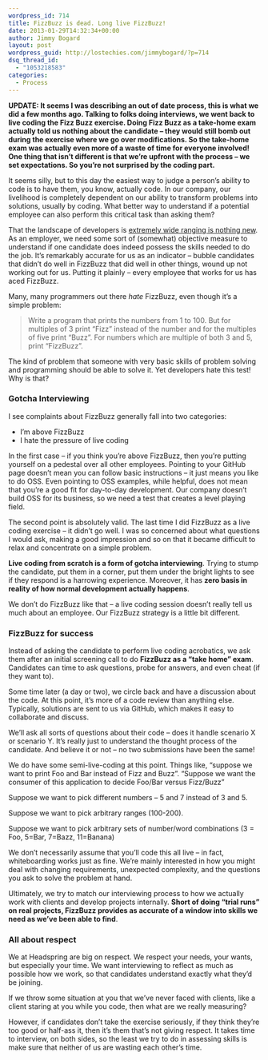```yaml
---
wordpress_id: 714
title: FizzBuzz is dead. Long live FizzBuzz!
date: 2013-01-29T14:32:34+00:00
author: Jimmy Bogard
layout: post
wordpress_guid: http://lostechies.com/jimmybogard/?p=714
dsq_thread_id:
  - "1053218583"
categories:
  - Process
---
```

**UPDATE: It seems I was describing an out of date process, this is what we did a few months ago. Talking to folks doing interviews, we went back to live coding the Fizz Buzz exercise. Doing Fizz Buzz as a take-home exam actually told us nothing about the candidate – they would still bomb out during the exercise where we go over modifications. So the take-home exam was actually even more of a waste of time for everyone involved! One thing that isn’t different is that we’re upfront with the process – we set expectations. So you’re not surprised by the coding part.**

It seems silly, but to this day the easiest way to judge a person’s ability to code is to have them, you know, actually code. In our company, our livelihood is completely dependent on our ability to transform problems into solutions, usually by coding. What better way to understand if a potential employee can also perform this critical task than asking them?

That the landscape of developers is [extremely wide ranging is nothing new](http://www.codinghorror.com/blog/2007/02/why-cant-programmers-program.html). As an employer, we need some sort of (somewhat) objective measure to understand if one candidate does indeed possess the skills needed to do the job. It’s remarkably accurate for us as an indicator – bubble candidates that didn’t do well in FizzBuzz that did well in other things, wound up not working out for us. Putting it plainly – every employee that works for us has aced FizzBuzz.

Many, many programmers out there _hate_ FizzBuzz, even though it’s a simple problem:

> Write a program that prints the numbers from 1 to 100. But for multiples of 3 print “Fizz” instead of the number and for the multiples of five print “Buzz”. For numbers which are multiple of both 3 and 5, print “FizzBuzz”.

The kind of problem that someone with very basic skills of problem solving and programming should be able to solve it. Yet developers hate this test! Why is that?

### 

### Gotcha Interviewing

I see complaints about FizzBuzz generally fall into two categories:

  * I’m above FizzBuzz
  * I hate the pressure of live coding

In the first case – if you think you’re above FizzBuzz, then you’re putting yourself on a pedestal over all other employees. Pointing to your GitHub page doesn’t mean you can follow basic instructions – it just means you like to do OSS. Even pointing to OSS examples, while helpful, does not mean that you’re a good fit for day-to-day development. Our company doesn’t build OSS for its business, so we need a test that creates a level playing field.

The second point is absolutely valid. The last time I did FizzBuzz as a live coding exercise – it didn’t go well. I was so concerned about what questions I would ask, making a good impression and so on that it became difficult to relax and concentrate on a simple problem.

**Live coding from scratch is a form of gotcha interviewing**. Trying to stump the candidate, put them in a corner, put them under the bright lights to see if they respond is a harrowing experience. Moreover, it has **zero basis in reality of how normal development actually happens**.

We don’t do FizzBuzz like that – a live coding session doesn’t really tell us much about an employee. Our FizzBuzz strategy is a little bit different.

### FizzBuzz for success

Instead of asking the candidate to perform live coding acrobatics, we ask them after an initial screening call to do **FizzBuzz as a “take home” exam**. Candidates can time to ask questions, probe for answers, and even cheat (if they want to).

Some time later (a day or two), we circle back and have a discussion about the code. At this point, it’s more of a code review than anything else. Typically, solutions are sent to us via GitHub, which makes it easy to collaborate and discuss.

We’ll ask all sorts of questions about their code – does it handle scenario X or scenario Y. It’s really just to understand the thought process of the candidate. And believe it or not – no two submissions have been the same!

We do have some semi-live-coding at this point. Things like, “suppose we want to print Foo and Bar instead of Fizz and Buzz”. “Suppose we want the consumer of this application to decide Foo/Bar versus Fizz/Buzz”

Suppose we want to pick different numbers – 5 and 7 instead of 3 and 5.

Suppose we want to pick arbitrary ranges (100-200).

Suppose we want to pick arbitrary sets of number/word combinations (3 = Foo, 5=Bar, 7=Bazz, 11=Banana)

We don’t necessarily assume that you’ll code this all live – in fact, whiteboarding works just as fine. We’re mainly interested in how you might deal with changing requirements, unexpected complexity, and the questions you ask to solve the problem at hand.

Ultimately, we try to match our interviewing process to how we actually work with clients and develop projects internally. **Short of doing “trial runs” on real projects, FizzBuzz provides as accurate of a window into skills we need as we’ve been able to find**.

### All about respect

We at Headspring are big on respect. We respect your needs, your wants, but especially your time. We want interviewing to reflect as much as possible how we work, so that candidates understand exactly what they’d be joining.

If we throw some situation at you that we’ve never faced with clients, like a client staring at you while you code, then what are we really measuring?

However, if candidates don’t take the exercise seriously, if they think they’re too good or half-ass it, then it’s them that’s not giving respect. It takes time to interview, on both sides, so the least we try to do in assessing skills is make sure that neither of us are wasting each other’s time.